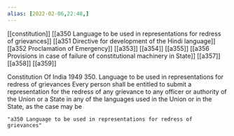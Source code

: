 ```yaml
---
alias: [2022-02-06,22:48,]
---
```

[[constitution]] [[a350 Language to be used in representations for redress of grievances]] [[a351 Directive for development of the Hindi language]] [[a352 Proclamation of Emergency]] [[a353]] [[a354]] [[a355]] [[a356 Provisions in case of failure of constitutional machinery in State]] [[a357]] [[a358]] [[a359]]

Constitution Of India 1949
350. Language to be used in representations for redress of grievances Every person shall be entitled to submit a representation for the redress of any grievance to any officer or authority of the Union or a State in any of the languages used in the Union or in the State, as the case may be
```query 2022-05-05 16:47
"a350 Language to be used in representations for redress of grievances"
```